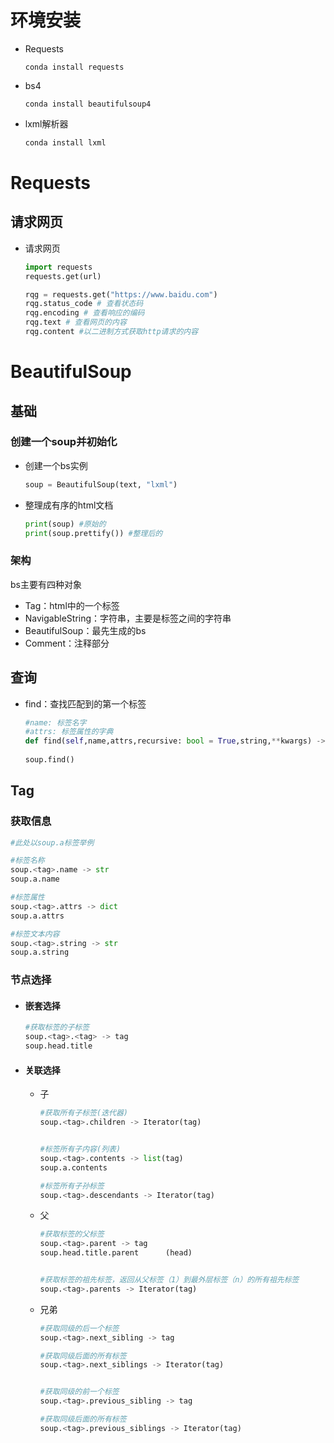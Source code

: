 # 环境安装

- Requests

     ```shell
     conda install requests
     ```

- bs4

     ```shell
     conda install beautifulsoup4 
     ```

- lxml解析器

     ```py
     conda install lxml 
     ```

     

# Requests

## 请求网页

- 请求网页

     ```py
     import requests
     requests.get(url)
     
     rqg = requests.get("https://www.baidu.com")
     rqg.status_code # 查看状态码
     rqg.encoding # 查看响应的编码
     rqg.text # 查看网页的内容
     rqg.content #以二进制方式获取http请求的内容
     ```

# BeautifulSoup

## 基础

### 创建一个soup并初始化

- 创建一个bs实例

     ```py
     soup = BeautifulSoup(text, "lxml")
     ```

- 整理成有序的html文档

     ```py
     print(soup) #原始的
     print(soup.prettify()) #整理后的
     ```

### 架构

bs主要有四种对象

- Tag：html中的一个标签
- NavigableString：字符串，主要是标签之间的字符串
- BeautifulSoup：最先生成的bs
- Comment：注释部分

## 查询

- find：查找匹配到的第一个标签

     ```py
     #name: 标签名字
     #attrs: 标签属性的字典
     def find(self,name,attrs,recursive: bool = True,string,**kwargs) -> Tag | NavigableString | None
      
     soup.find()
     ```

## Tag

### 获取信息

```py
#此处以soup.a标签举例

#标签名称
soup.<tag>.name -> str
soup.a.name

#标签属性
soup.<tag>.attrs -> dict
soup.a.attrs

#标签文本内容
soup.<tag>.string -> str
soup.a.string

```

### 节点选择

- #### 嵌套选择

     ```py
     #获取标签的子标签
     soup.<tag>.<tag> -> tag
     soup.head.title
     ```

- #### 关联选择

     - 子

          ```py
          #获取所有子标签(迭代器)
          soup.<tag>.children -> Iterator(tag)
          
          
          #标签所有子内容(列表)
          soup.<tag>.contents -> list(tag)
          soup.a.contents
          
          #标签所有子孙标签
          soup.<tag>.descendants -> Iterator(tag)
          ```

          

     - 父

          ```py
          #获取标签的父标签
          soup.<tag>.parent -> tag
          soup.head.title.parent      (head)
          
          
          #获取标签的祖先标签，返回从父标签（1）到最外层标签（n）的所有祖先标签
          soup.<tag>.parents -> Iterator(tag)
          ```

          

     - 兄弟

          ```py
          #获取同级的后一个标签
          soup.<tag>.next_sibling -> tag
          
          #获取同级后面的所有标签
          soup.<tag>.next_siblings -> Iterator(tag)
          
          
          #获取同级的前一个标签
          soup.<tag>.previous_sibling -> tag
          
          #获取同级后面的所有标签
          soup.<tag>.previous_siblings -> Iterator(tag)
          ```

          

     
